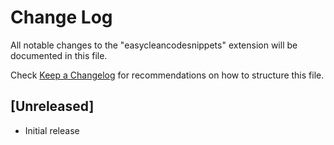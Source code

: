 # Change Log

All notable changes to the "easycleancodesnippets" extension will be documented in this file.

Check [Keep a Changelog](http://keepachangelog.com/) for recommendations on how to structure this file.

## [Unreleased]

- Initial release